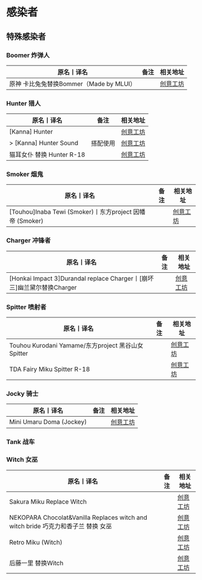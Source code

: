 # 感染者

## 特殊感染者

### Boomer 炸弹人

| 原名丨译名                              | 备注 | 相关地址                                                                      |
| --------------------------------------- | ---- | ----------------------------------------------------------------------------- |
| 原神 卡比兔兔替换Bommer（Made by MLUI） |      | [创意工坊](https://steamcommunity.com/sharedfiles/filedetails/?id=2745842173) |

### Hunter 猎人

| 原名丨译名                | 备注     | 相关地址                                                                      |
| ------------------------- | -------- | ----------------------------------------------------------------------------- |
| [Kanna] Hunter            |          | [创意工坊](https://steamcommunity.com/sharedfiles/filedetails/?id=894506345)  |
| > [Kanna] Hunter Sound    | 搭配使用 | [创意工坊](https://steamcommunity.com/sharedfiles/filedetails/?id=905845475)  |
| 猫耳女仆 替换 Hunter R-18 |          | [创意工坊](https://steamcommunity.com/sharedfiles/filedetails/?id=2561180173) |

### Smoker 烟鬼

| 原名丨译名                                                | 备注 | 相关地址                                                                      |
| --------------------------------------------------------- | ---- | ----------------------------------------------------------------------------- |
| [Touhou]Inaba Tewi (Smoker)丨东方project 因幡 帝 (Smoker) |      | [创意工坊](https://steamcommunity.com/sharedfiles/filedetails/?id=1356794718) |

### Charger 冲锋者

| 原名丨译名                                                             | 备注 | 相关地址                                                                      |
| ---------------------------------------------------------------------- | ---- | ----------------------------------------------------------------------------- |
| [Honkai Impact 3]Durandal replace Charger丨[崩坏三]幽兰黛尔替换Charger |      | [创意工坊](https://steamcommunity.com/sharedfiles/filedetails/?id=2253593003) |

### Spitter 喷射者

| 原名丨译名                                          | 备注 | 相关地址                                                                      |
| --------------------------------------------------- | ---- | ----------------------------------------------------------------------------- |
| Touhou Kurodani Yamame/东方project 黑谷山女 Spitter |      | [创意工坊](https://steamcommunity.com/sharedfiles/filedetails/?id=2474731228) |
| TDA Fairy Miku Spitter R-18                         |      | [创意工坊](https://steamcommunity.com/sharedfiles/filedetails/?id=2725405593) |

### Jocky 骑士

| 原名丨译名               | 备注 | 相关地址                                                                      |
| ------------------------ | ---- | ----------------------------------------------------------------------------- |
| Mini Umaru Doma (Jockey) |      | [创意工坊](https://steamcommunity.com/sharedfiles/filedetails/?id=2001004696) |

### Tank 战车

### Witch 女巫

| 原名丨译名                                                                        | 备注 | 相关地址                                                                      |
| --------------------------------------------------------------------------------- | ---- | ----------------------------------------------------------------------------- |
| Sakura Miku Replace Witch                                                         |      | [创意工坊](https://steamcommunity.com/sharedfiles/filedetails/?id=322584371)  |
| NEKOPARA Chocolat&Vanilla Replaces witch and witch bride 巧克力和香子兰 替换 女巫 |      | [创意工坊](https://steamcommunity.com/sharedfiles/filedetails/?id=2609065588) |
| Retro Miku (Witch)                                                                |      | [创意工坊](https://steamcommunity.com/sharedfiles/filedetails/?id=2817246924) |
| 后藤一里 替换Witch                                                                |      | [创意工坊](https://steamcommunity.com/sharedfiles/filedetails/?id=2817246924) |  |
